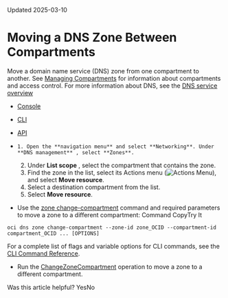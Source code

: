 Updated 2025-03-10
# Moving a DNS Zone Between Compartments
Move a domain name service (DNS) zone from one compartment to another. 
See [Managing Compartments](https://docs.oracle.com/iaas/Content/Identity/compartments/managingcompartments.htm) for information about compartments and access control.
For more information about DNS, see the [DNS service overview](https://docs.oracle.com/en-us/iaas/Content/DNS/Concepts/dnszonemanagement.htm#overview "The DNS service helps you create and manage DNS zones.")
  * [Console](https://docs.oracle.com/en-us/iaas/Content/DNS/Tasks/zone-move-compartment.htm)
  * [CLI](https://docs.oracle.com/en-us/iaas/Content/DNS/Tasks/zone-move-compartment.htm)
  * [API](https://docs.oracle.com/en-us/iaas/Content/DNS/Tasks/zone-move-compartment.htm)


  *     1. Open the **navigation menu** and select **Networking**. Under **DNS management** , select **Zones**.
    2. Under **List scope** , select the compartment that contains the zone.
    3. Find the zone in the list, select its Actions menu (![Actions Menu](https://docs.oracle.com/en-us/iaas/Content/libraries/global-images/actions-menu.png)), and select **Move resource**.
    4. Select a destination compartment from the list.
    5. Select **Move resource**.
  * Use the [zone change-compartment](https://docs.oracle.com/iaas/tools/oci-cli/latest/oci_cli_docs/cmdref/dns/zone/change-compartment.html) command and required parameters to move a zone to a different compartment:
Command
CopyTry It
```
oci dns zone change-compartment --zone-id zone_OCID --compartment-id compartment_OCID ... [OPTIONS]
```

For a complete list of flags and variable options for CLI commands, see the [CLI Command Reference](https://docs.oracle.com/iaas/tools/oci-cli/latest).
  * Run the [ChangeZoneCompartment](https://docs.oracle.com/iaas/api/#/en/dns/latest/Zone/ChangeZoneCompartment) operation to move a zone to a different compartment.


Was this article helpful?
YesNo

